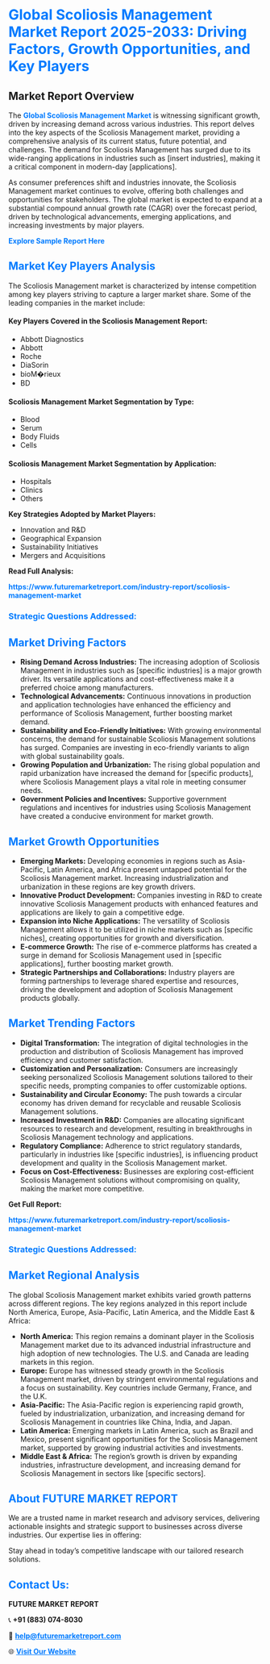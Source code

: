 <h1 style="color: #007BFF;">Global Scoliosis Management Market Report 2025-2033: Driving Factors, Growth Opportunities, and Key Players</h1>

<section id="overview">
<h2>Market Report Overview</h2>
<p>The <a href="https://www.futuremarketreport.com/industry-report/scoliosis-management-market" style="color: #007BFF; text-decoration: none;"><strong>Global Scoliosis Management Market</strong></a> is witnessing significant growth, driven by increasing demand across various industries. This report delves into the key aspects of the Scoliosis Management market, providing a comprehensive analysis of its current status, future potential, and challenges. The demand for Scoliosis Management has surged due to its wide-ranging applications in industries such as [insert industries], making it a critical component in modern-day [applications].</p>
<p>As consumer preferences shift and industries innovate, the Scoliosis Management market continues to evolve, offering both challenges and opportunities for stakeholders. The global market is expected to expand at a substantial compound annual growth rate (CAGR) over the forecast period, driven by technological advancements, emerging applications, and increasing investments by major players.</p>
</section>

<section id="overview">
<p><a href="https://www.futuremarketreport.com/request-sample/reportId=36243" style="color: #007BFF; text-decoration: none;"><strong>Explore Sample Report Here</strong></a></p>
</section>

<section id="key-players">
<h2 style="color: #007BFF;">Market Key Players Analysis</h2>
<p>The Scoliosis Management market is characterized by intense competition among key players striving to capture a larger market share. Some of the leading companies in the market include:</p>
<h4>Key Players Covered in the Scoliosis Management Report:</h4>
<ul><li>Abbott Diagnostics</li><li>Abbott</li><li>Roche</li><li>DiaSorin</li><li>bioM�rieux</li><li>BD</li></ul>
<h4>Scoliosis Management Market Segmentation by Type:</h4>
<ul><li>Blood</li><li>Serum</li><li>Body Fluids</li><li>Cells</li></ul>

<h4>Scoliosis Management Market Segmentation by Application:</h4>
<ul><li>Hospitals</li><li>Clinics</li><li>Others</li></ul>
<p><strong>Key Strategies Adopted by Market Players:</strong></p>
<ul>
<li>Innovation and R&D</li>
<li>Geographical Expansion</li>
<li>Sustainability Initiatives</li>
<li>Mergers and Acquisitions</li>
</ul>
</section>

<section>
<p><strong>Read Full Analysis: </strong></p><a href="https://www.futuremarketreport.com/industry-report/scoliosis-management-market" style="color: #007BFF; text-decoration: none;"><strong>https://www.futuremarketreport.com/industry-report/scoliosis-management-market</strong></a>
<h3 style="color: #007BFF;">Strategic Questions Addressed:</h3>
</section>

<section id="driving-factors">
<h2 style="color: #007BFF;">Market Driving Factors</h2>
<ul>
<li><strong>Rising Demand Across Industries:</strong> The increasing adoption of Scoliosis Management in industries such as [specific industries] is a major growth driver. Its versatile applications and cost-effectiveness make it a preferred choice among manufacturers.</li>
<li><strong>Technological Advancements:</strong> Continuous innovations in production and application technologies have enhanced the efficiency and performance of Scoliosis Management, further boosting market demand.</li>
<li><strong>Sustainability and Eco-Friendly Initiatives:</strong> With growing environmental concerns, the demand for sustainable Scoliosis Management solutions has surged. Companies are investing in eco-friendly variants to align with global sustainability goals.</li>
<li><strong>Growing Population and Urbanization:</strong> The rising global population and rapid urbanization have increased the demand for [specific products], where Scoliosis Management plays a vital role in meeting consumer needs.</li>
<li><strong>Government Policies and Incentives:</strong> Supportive government regulations and incentives for industries using Scoliosis Management have created a conducive environment for market growth.</li>
</ul>
</section>

<section id="growth-opportunities">
<h2 style="color: #007BFF;">Market Growth Opportunities</h2>
<ul>
<li><strong>Emerging Markets:</strong> Developing economies in regions such as Asia-Pacific, Latin America, and Africa present untapped potential for the Scoliosis Management market. Increasing industrialization and urbanization in these regions are key growth drivers.</li>
<li><strong>Innovative Product Development:</strong> Companies investing in R&D to create innovative Scoliosis Management products with enhanced features and applications are likely to gain a competitive edge.</li>
<li><strong>Expansion into Niche Applications:</strong> The versatility of Scoliosis Management allows it to be utilized in niche markets such as [specific niches], creating opportunities for growth and diversification.</li>
<li><strong>E-commerce Growth:</strong> The rise of e-commerce platforms has created a surge in demand for Scoliosis Management used in [specific applications], further boosting market growth.</li>
<li><strong>Strategic Partnerships and Collaborations:</strong> Industry players are forming partnerships to leverage shared expertise and resources, driving the development and adoption of Scoliosis Management products globally.</li>
</ul>
</section>

<section id="trending-factors">
<h2 style="color: #007BFF;">Market Trending Factors</h2>
<ul>
<li><strong>Digital Transformation:</strong> The integration of digital technologies in the production and distribution of Scoliosis Management has improved efficiency and customer satisfaction.</li>
<li><strong>Customization and Personalization:</strong> Consumers are increasingly seeking personalized Scoliosis Management solutions tailored to their specific needs, prompting companies to offer customizable options.</li>
<li><strong>Sustainability and Circular Economy:</strong> The push towards a circular economy has driven demand for recyclable and reusable Scoliosis Management solutions.</li>
<li><strong>Increased Investment in R&D:</strong> Companies are allocating significant resources to research and development, resulting in breakthroughs in Scoliosis Management technology and applications.</li>
<li><strong>Regulatory Compliance:</strong> Adherence to strict regulatory standards, particularly in industries like [specific industries], is influencing product development and quality in the Scoliosis Management market.</li>
<li><strong>Focus on Cost-Effectiveness:</strong> Businesses are exploring cost-efficient Scoliosis Management solutions without compromising on quality, making the market more competitive.</li>
</ul>
</section>

<section>
<p><strong>Get Full Report: </strong></p><a href="https://www.futuremarketreport.com/industry-report/scoliosis-management-market" style="color: #007BFF; text-decoration: none;"><strong>https://www.futuremarketreport.com/industry-report/scoliosis-management-market</strong></a>
<h3 style="color: #007BFF;">Strategic Questions Addressed:</h3>
</section>


<section id="regional-analysis">
<h2 style="color: #007BFF;">Market Regional Analysis</h2>
<p>The global Scoliosis Management market exhibits varied growth patterns across different regions. The key regions analyzed in this report include North America, Europe, Asia-Pacific, Latin America, and the Middle East & Africa:</p>
<ul>
<li><strong>North America:</strong> This region remains a dominant player in the Scoliosis Management market due to its advanced industrial infrastructure and high adoption of new technologies. The U.S. and Canada are leading markets in this region.</li>
<li><strong>Europe:</strong> Europe has witnessed steady growth in the Scoliosis Management market, driven by stringent environmental regulations and a focus on sustainability. Key countries include Germany, France, and the U.K.</li>
<li><strong>Asia-Pacific:</strong> The Asia-Pacific region is experiencing rapid growth, fueled by industrialization, urbanization, and increasing demand for Scoliosis Management in countries like China, India, and Japan.</li>
<li><strong>Latin America:</strong> Emerging markets in Latin America, such as Brazil and Mexico, present significant opportunities for the Scoliosis Management market, supported by growing industrial activities and investments.</li>
<li><strong>Middle East & Africa:</strong> The region’s growth is driven by expanding industries, infrastructure development, and increasing demand for Scoliosis Management in sectors like [specific sectors].</li>
</ul>
</section>

<footer>
<h2 style="color: #007BFF;">About FUTURE MARKET REPORT</h2>
<p>We are a trusted name in market research and advisory services, delivering actionable insights and strategic support to businesses across diverse industries. Our expertise lies in offering:</p>

<p>Stay ahead in today’s competitive landscape with our tailored research solutions.</p>

<h2 style="color: #007BFF;">Contact Us:</h2>
<p><strong>FUTURE MARKET REPORT</strong></p>
<p>📞 <strong>+91 (883) 074-8030</strong></p>
<p>📧 <strong><a href="mailto:help@futuremarketreport.com" style="color: #007BFF;">help@futuremarketreport.com</a></strong></p>
<p>🌐 <strong><a href="https://www.futuremarketreport.com/" style="color: #007BFF;">Visit Our Website</a></strong></p>
</footer>